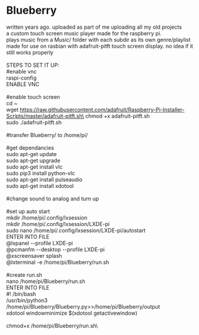 # Blueberry
written years ago. uploaded as part of me uploading all my old projects\
a custom touch screen music player made for the raspberry pi.\
plays music from a Music/ folder with each subdir as its own genre/playlist\
made for use on rasbian with adafruit-pitft touch screen display. no idea if it still works properly\
\
STEPS TO SET IT UP:\
#enable vnc\
raspi-config\
ENABLE VNC\
\
#enable touch screen\
cd ~\
wget https://raw.githubusercontent.com/adafruit/Raspberry-Pi-Installer-Scripts/master/adafruit-pitft.sh\
chmod +x adafruit-pitft.sh\
sudo ./adafruit-pitft.sh\
\
#transfer Blueberry/ to /home/pi/\
\
#get dependancies\
sudo apt-get update\
sudo apt-get upgrade\
sudo apt-get install vlc\
sudo pip3 install python-vlc\
sudo apt-get install pulseaudio\
sudo apt-get install xdotool\
\
#change sound to analog and turn up\
\
#set up auto start\
mkdir /home/pi/.config/lxsession\
mkdir /home/pi/.config/lxsession/LXDE-pi\
sudo nano /home/pi/.config/lxsession/LXDE-pi/autostart\
ENTER INTO FILE\
@lxpanel --profile LXDE-pi\
@pcmanfm --desktop --profile LXDE-pi\
@xscreensaver splash\
@lxterminal -e /home/pi/Blueberry/run.sh\
\
#create run.sh\
nano /home/pi/Blueberry/run.sh\
ENTER INTO FILE\
#! /bin/bash\
/usr/bin/python3 /home/pi/Blueberry/Blueberry.py>>/home/pi/Blueberry/output\
xdotool windowminimize $(xdotool getactivewindow)\
\
chmod+x /home/pi/Blueberry/run.sh\
